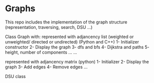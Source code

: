 # Graphs
This repo includes the implementation of the graph structure (representation, traversing, search, DSU ...)

Class Graph with:
represented with adjancency list (weighted or unweighted/ directed or undirected) (Python and C++)
1- Initializer constructor
2- Display the graph
3- dfs and bfs
4- Dijkstra and paths
5- height, number of components ...
...

represented with adjancency matrix (python)
1- Initializer
2- Display the graph
3- Add edges
4- Remove edges
...


DSU class

